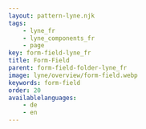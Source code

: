 ```yaml
---
layout: pattern-lyne.njk
tags: 
    - lyne_fr
    - lyne_components_fr
    - page
key: form-field-lyne_fr
title: Form-Field
parent: form-field-folder-lyne_fr
image: lyne/overview/form-field.webp
keywords: form-field
order: 20
availablelanguages: 
    - de
    - en
---
```

